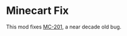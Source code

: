 # Minecart Fix
This mod fixes [MC-201](https://bugs.mojang.com/browse/MC-201), a near decade old bug.
